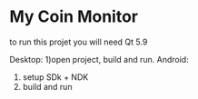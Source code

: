 # My Coin Monitor
to run this projet you will need Qt 5.9 

Desktop:
1)open project, build and run.
Android:
1) setup SDk + NDK
2) build and run

